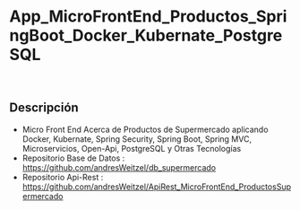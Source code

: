 # App_MicroFrontEnd_Productos_SpringBoot_Docker_Kubernate_PostgreSQL

</br>

## Descripción 
* Micro Front End Acerca de Productos de Supermercado aplicando Docker, Kubernate, Spring Security, Spring Boot, Spring MVC, Microservicios, Open-Api, PostgreSQL y Otras Tecnologías
* Repositorio Base de Datos : https://github.com/andresWeitzel/db_supermercado 
* Repositorio Api-Rest : https://github.com/andresWeitzel/ApiRest_MicroFrontEnd_ProductosSupermercado
